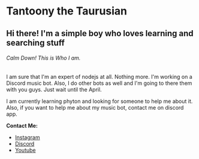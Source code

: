 # Tantoony the Taurusian
## Hi there! I'm a simple boy who loves learning and searching stuff
###### Calm Down! This is Who I am.


I am sure that I'm an expert of nodejs at all. Nothing more. I'm working on a Discord music bot. Also, I do other bots as well and I'm going to there them with you guys. Just wait until the April.

I am currently learning phyton and looking for someone to help me about it. Also, if you want to help me about my music bot, contact me on discord app.
<!--
**Tantoony/Tantoony** is a ✨ _special_ ✨ repository because its `README.md` (this file) appears on your GitHub profile.

Here are some ideas to get you started:

- 🔭 I’m currently working on ...
- 🌱 I’m currently learning ...
- 👯 I’m looking to collaborate on ...
- 🤔 I’m looking for help with ...
- 💬 Ask me about ...
- 📫 How to reach me: ...
- 😄 Pronouns: ...
- ⚡ Fun fact: ...
-->
__**Contact Me:**__
* [Instagram](https://www.instagram.com/yalin.ozt/?hl=tr)
* [Discord](https://discord.com/users/674565119161794560)
* [Youtube](https://www.youtube.com/channel/UC90OJd6d7MrW2ipW0GWy1jg)
